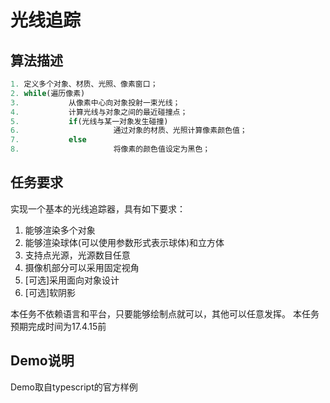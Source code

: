 # 光线追踪

## 算法描述

```js
1. 定义多个对象、材质、光照、像素窗口；
2. while(遍历像素)
3.           从像素中心向对象投射一束光线；
4.           计算光线与对象之间的最近碰撞点；
5.           if(光线与某一对象发生碰撞)
6.                     通过对象的材质、光照计算像素颜色值；
7.           else
8.                     将像素的颜色值设定为黑色；
```

## 任务要求

实现一个基本的光线追踪器，具有如下要求：

1. 能够渲染多个对象
2. 能够渲染球体(可以使用参数形式表示球体)和立方体
3. 支持点光源，光源数目任意
4. 摄像机部分可以采用固定视角
5. [可选]采用面向对象设计
6. [可选]软阴影

本任务不依赖语言和平台，只要能够绘制点就可以，其他可以任意发挥。
本任务预期完成时间为17.4.15前

## Demo说明

Demo取自typescript的官方样例
